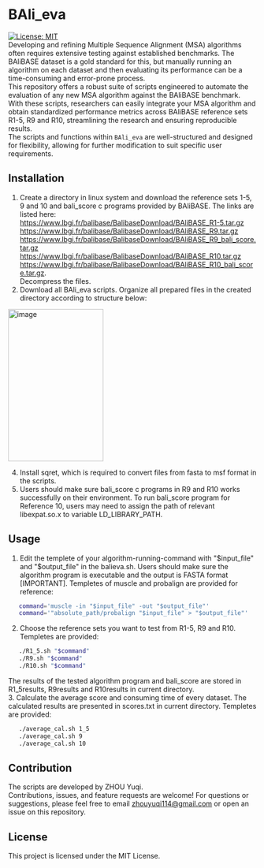 # BAli_eva
[![License: MIT](https://img.shields.io/badge/License-MIT-yellow.svg)](https://opensource.org/licenses/MIT)  
   Developing and refining Multiple Sequence Alignment (MSA) algorithms often requires extensive testing against established benchmarks. The BAliBASE dataset is a gold standard for this, but manually running an algorithm on each dataset and then evaluating its performance can be a time-consuming and error-prone process.  
   This repository offers a robust suite of scripts engineered to automate the evaluation of any new MSA algorithm against the BAliBASE benchmark. With these scripts, researchers can easily integrate your MSA algorithm and obtain standardized performance metrics across BAliBASE reference sets R1-5, R9 and R10, streamlining the research and ensuring reproducible results.  
   The scripts and functions within `BAli_eva` are well-structured and designed for flexibility, allowing for further modification to suit specific user requirements.

## Installation
1. Create a directory in linux system and download the reference sets 1-5, 9 and 10 and bali_score c programs provided by BAliBASE. The links are listed here:  
https://www.lbgi.fr/balibase/BalibaseDownload/BAliBASE_R1-5.tar.gz   
https://www.lbgi.fr/balibase/BalibaseDownload/BAliBASE_R9.tar.gz  
https://www.lbgi.fr/balibase/BalibaseDownload/BAliBASE_R9_bali_score.tar.gz   
https://www.lbgi.fr/balibase/BalibaseDownload/BAliBASE_R10.tar.gz   
https://www.lbgi.fr/balibase/BalibaseDownload/BAliBASE_R10_bali_score.tar.gz.       
Decompress the files.
3. Download all BAli_eva scripts. Organize all prepared files in the created directory according to structure below:
<img width="193" height="309" alt="image" src="https://github.com/user-attachments/assets/f3571ef2-c461-45c6-a69c-0d450ac3abd1" />

4. Install sqret, which is required to convert files from fasta to msf format in the scripts.
5. Users should make sure bali_score c programs in R9 and R10 works successfully on their environment. To run bali_score program for Reference 10, users may need to assign the path of relevant libexpat.so.x to variable LD_LIBRARY_PATH.

## Usage
1. Edit the templete of your algorithm-running-command with "$input_file" and "$output_file" in the balieva.sh. Users should make sure the algorithm program is executable and the output is FASTA format [IMPORTANT]. Templetes of muscle and probalign are provided for reference:
```bash
   command='muscle -in "$input_file" -out "$output_file"' 
   command='"absolute_path/probalign "$input_file" > "$output_file"'
```
2. Choose the reference sets you want to test from R1-5, R9 and R10. Templetes are provided:  
```bash
   ./R1_5.sh "$command"  
   ./R9.sh "$command"  
   ./R10.sh "$command"
```
   The results of the tested algorithm program and bali_score are stored in R1_5results, R9results and R10results in current directory.  
3. Calculate the average score and consuming time of every dataset. The calculated results are presented in scores.txt in current directory. Templetes are provided:
```bash
   ./average_cal.sh 1_5
   ./average_cal.sh 9
   ./average_cal.sh 10
```


## Contribution
The scripts are developed by ZHOU Yuqi.  
Contributions, issues, and feature requests are welcome! For questions or suggestions, please feel free to email zhouyuqi114@gmail.com or open an issue on this repository.

## License
This project is licensed under the MIT License.




   

